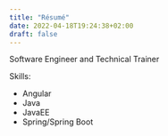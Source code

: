 ```yaml
---
title: "Résumé"
date: 2022-04-18T19:24:38+02:00
draft: false
---
```


Software Engineer and Technical Trainer

Skills:
* Angular
* Java
* JavaEE
* Spring/Spring Boot
